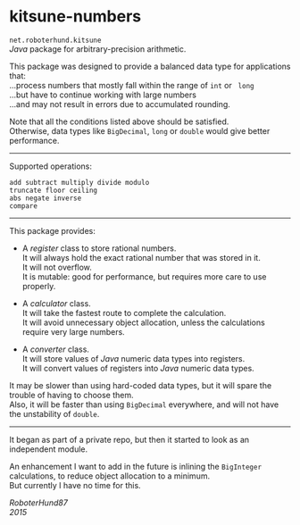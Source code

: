 # kitsune-numbers
`net.roboterhund.kitsune`  
_Java_ package for arbitrary-precision arithmetic.  

This package was designed to provide a balanced data type for applications that:  
...process numbers that mostly fall within the range of `int` or ` long`  
...but have to continue working with large numbers  
...and may not result in errors due to accumulated rounding.  

Note that all the conditions listed above should be satisfied.  
Otherwise, data types like `BigDecimal`, `long` or `double` would give better performance.

---

Supported operations:

	add subtract multiply divide modulo
	truncate floor ceiling
	abs negate inverse
	compare

---

This package provides:

- A _register_ class to store rational numbers.  
	It will always hold the exact rational number that was stored in it.  
	It will not overflow.  
	It is mutable: good for performance, but requires more care to use properly.  

- A _calculator_ class.  
	It will take the fastest route to complete the calculation.  
	It will avoid unnecessary object allocation, unless the calculations require
	very large numbers.  

- A _converter_ class.  
	It will store values of _Java_ numeric data types into registers.  
	It will convert values of registers into _Java_ numeric data types.  

It may be slower than using hard-coded data types, but it will spare the trouble of having to choose them.  
Also, it will be faster than using `BigDecimal` everywhere, and will not have the unstability of `double`.

---

It began as part of a private repo, but then it started to look as an independent module.

An enhancement I want to add in the future is inlining the `BigInteger` calculations,
to reduce object allocation to a minimum.  
But currently I have no time for this.

_RoboterHund87_  
_2015_  

